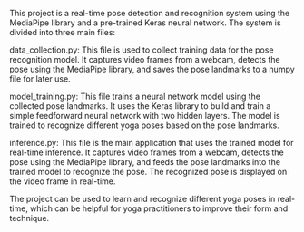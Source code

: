 This project is a real-time pose detection and recognition system using the MediaPipe library and a pre-trained Keras neural network. The system is divided into three main files:

data_collection.py: This file is used to collect training data for the pose recognition model. It captures video frames from a webcam, detects the pose using the MediaPipe library, and saves the pose landmarks to a numpy file for later use.

model_training.py: This file trains a neural network model using the collected pose landmarks. It uses the Keras library to build and train a simple feedforward neural network with two hidden layers. The model is trained to recognize different yoga poses based on the pose landmarks.

inference.py: This file is the main application that uses the trained model for real-time inference. It captures video frames from a webcam, detects the pose using the MediaPipe library, and feeds the pose landmarks into the trained model to recognize the pose. The recognized pose is displayed on the video frame in real-time.

The project can be used to learn and recognize different yoga poses in real-time, which can be helpful for yoga practitioners to improve their form and technique.
